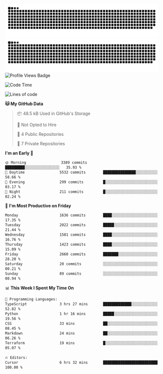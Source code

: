 <img src="https://github.com/nielsbaggerman/nielsbaggerman/blob/output/github-contribution-grid-snake.svg#gh-light-mode-only" alt="GitHub Snake Light">
<img src="https://github.com/nielsbaggerman/nielsbaggerman/blob/output/github-contribution-grid-snake-dark.svg#gh-dark-mode-only" alt="GitHub Snake Dark">
<img src="https://komarev.com/ghpvc/?username=nielsbaggerman&amp;label=Profile+Views" alt="Profile Views Badge" />

<!--START_SECTION:waka-->
![Code Time](http://img.shields.io/badge/Code%20Time-2%2C360%20hrs%2036%20mins-blue)

![Lines of code](https://img.shields.io/badge/From%20Hello%20World%20I%27ve%20Written-10.8%20million%20lines%20of%20code-blue)

**🐱 My GitHub Data** 

> 📦 48.5 kB Used in GitHub's Storage 
 > 
> 🚫 Not Opted to Hire
 > 
> 📜 4 Public Repositories 
 > 
> 🔑 7 Private Repositories 
 > 
**I'm an Early 🐤** 

```text
🌞 Morning                3389 commits        █████████░░░░░░░░░░░░░░░░   35.93 % 
🌆 Daytime                5532 commits        ███████████████░░░░░░░░░░   58.66 % 
🌃 Evening                299 commits         █░░░░░░░░░░░░░░░░░░░░░░░░   03.17 % 
🌙 Night                  211 commits         █░░░░░░░░░░░░░░░░░░░░░░░░   02.24 % 
```
📅 **I'm Most Productive on Friday** 

```text
Monday                   1636 commits        ████░░░░░░░░░░░░░░░░░░░░░   17.35 % 
Tuesday                  2022 commits        █████░░░░░░░░░░░░░░░░░░░░   21.44 % 
Wednesday                1581 commits        ████░░░░░░░░░░░░░░░░░░░░░   16.76 % 
Thursday                 1423 commits        ████░░░░░░░░░░░░░░░░░░░░░   15.09 % 
Friday                   2660 commits        ███████░░░░░░░░░░░░░░░░░░   28.20 % 
Saturday                 20 commits          ░░░░░░░░░░░░░░░░░░░░░░░░░   00.21 % 
Sunday                   89 commits          ░░░░░░░░░░░░░░░░░░░░░░░░░   00.94 % 
```


📊 **This Week I Spent My Time On** 

```text
💬 Programming Languages: 
TypeScript               3 hrs 27 mins       █████████████░░░░░░░░░░░░   52.82 % 
Python                   1 hr 16 mins        █████░░░░░░░░░░░░░░░░░░░░   19.56 % 
CSS                      33 mins             ██░░░░░░░░░░░░░░░░░░░░░░░   08.45 % 
Markdown                 24 mins             ██░░░░░░░░░░░░░░░░░░░░░░░   06.26 % 
Terraform                19 mins             █░░░░░░░░░░░░░░░░░░░░░░░░   05.07 % 

🔥 Editors: 
Cursor                   6 hrs 32 mins       █████████████████████████   100.00 % 
```


<!--END_SECTION:waka-->
